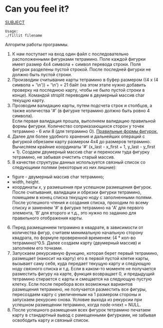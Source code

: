 # Can you feel it?

<a href="https://github.com/go0h/fillit/blob/master/fillit.en.pdf">SUBJECT<a>

```
Usage:
./fillit filename
```

Алгоритм работы программы.
1. К нам поступает на вход один файл с последовательно расположенными фигурками тетрамино.
  Поле каждой фигурки имеет размер 4х4 символа + символ перевода строки.
  Поля фигурок разделены пустой строкой.
  После последней фигурки не должно быть пустой строки.
2. Производим считывание карты тетрамино в буфер размером ((4 х (4 символа + '\n')) + '\n') = 21 байт (на этом этапе нужно добавить проверку на последнюю карту, чтобы не было пустой строки в конце). Командой strsplit переводим в двумерный массив char текущую карту.<br>
3. Прозводим валидацию карты, путем подсчета строк и столбцов, а также количества '#' (в фигурке тетрамино должно быть ровно 4 символа).<br>
  Если первая валидация прошла, выполняем валидацию правильной формы фигурки. Количество соприказающихся сторон у точек тетрамино - 6 или 8 (для тетрамино O). <a href="https://github.com/go0h/fillit/blob/master/tetraminos">Правильные формы фигурок.<a><br>
4. Далее для более удобного хранения и дальнейших операций с фигуркой обрезаем карту размером 4х4 до размеров тетрамино.
  Вычисляем крайние координаты '#' (x_last - x_first + 1, y_last - y_first + 1). Создаем двумерный массив char и переносим туда фигурку тетрамино, не забывая очистить старый массив.<br>
5. В качестве структуры данных используется связный список со следующими полями (некоторые из них лишние):
  - figure - двумерный массив char тетрамино;
  - width, height.
  - координаты x, y размешения при успешном размещения фигурок.
  После считывания, валидации и обрезки фигурки тетрамино, помещаем в конец списка текущую ноду с заполненными полями. После успешного чтения и создания списка, проходим по всему списку и заменяем '#' в фигурке тетрамино на 'A' для первого элемента, 'B' для второго и т.д., это нужно по заданию для правильного отображения карты.<br>
6. Перед размещением тетрамино в квадрате, в зависимости от количества фигур, считаем минимальную начальную сторону квадрата, по формуле проверенной временем: (4 * кол-во тетрамино)^0.5. Далее создаем карту (двумерный массив) и заполняем его точками.<br>
7. Запускаем рекурсивную функцию, которая берет первый тетрамино, размещает (наносит на карту) его в первой пустой клетке карты, вызывает саму себя, куда передает текущую карту и следующую ноду связного списка и т.д. Если в каком-то моменте не получается разместить фигуру на карте, функция возвращает 0, и предыдущий тетрамино стирается с карты и смещается на следующую пустую клетку. Если после перебора всех возможных вариантов размещения тетрамино, не получается разместить все фигуры, пересоздаем карту с увеличенным на 1 размером стороны и запускаем рекурсию снова. Условие выхода из рекурсии при успешном размещении тетрамино, когда node->next = NULL.
8. После успешного размещения всех фигурок тетрамино печатаем карту в стандартный вывод с рамещенными фигурками, не забывая освободить карту и связный список.
